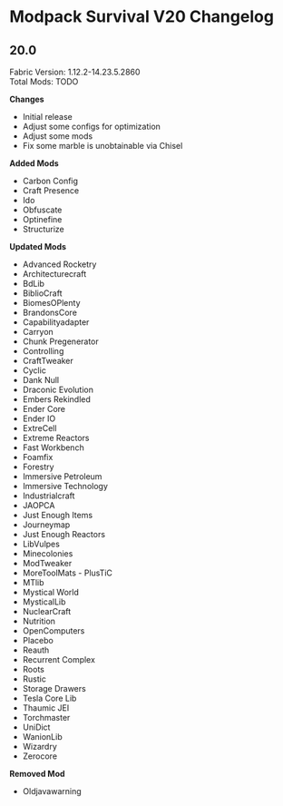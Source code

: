 # Modpack Survival V20 Changelog

## 20.0

Fabric Version: 1.12.2-14.23.5.2860  
Total Mods: TODO

**Changes**

- Initial release
- Adjust some configs for optimization
- Adjust some mods
- Fix some marble is unobtainable via Chisel

**Added Mods**

- Carbon Config
- Craft Presence
- Ido
- Obfuscate
- Optinefine
- Structurize

**Updated Mods**

- Advanced Rocketry
- Architecturecraft
- BdLib
- BiblioCraft
- BiomesOPlenty
- BrandonsCore
- Capabilityadapter
- Carryon
- Chunk Pregenerator
- Controlling
- CraftTweaker
- Cyclic
- Dank Null
- Draconic Evolution
- Embers Rekindled
- Ender Core
- Ender IO
- ExtreCell
- Extreme Reactors
- Fast Workbench
- Foamfix
- Forestry
- Immersive Petroleum
- Immersive Technology
- Industrialcraft
- JAOPCA
- Just Enough Items
- Journeymap
- Just Enough Reactors
- LibVulpes
- Minecolonies
- ModTweaker
- MoreToolMats - PlusTiC
- MTlib
- Mystical World
- MysticalLib
- NuclearCraft
- Nutrition
- OpenComputers
- Placebo
- Reauth
- Recurrent Complex
- Roots
- Rustic
- Storage Drawers
- Tesla Core Lib
- Thaumic JEI
- Torchmaster
- UniDict
- WanionLib
- Wizardry
- Zerocore

**Removed Mod**

- Oldjavawarning
